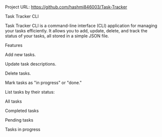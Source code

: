 Project URL: https://github.com/hashmi846003/Task-Tracker

Task Tracker CLI

Task Tracker CLI is a command-line interface (CLI) application for managing your tasks efficiently. It allows you to add, update, delete, and track the status of your tasks, all stored in a simple JSON file.

Features

Add new tasks.

Update task descriptions.

Delete tasks.

Mark tasks as "in progress" or "done."

List tasks by their status:

All tasks

Completed tasks

Pending tasks

Tasks in progress
